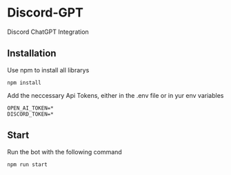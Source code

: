 # Discord-GPT

Discord ChatGPT Integration

## Installation
Use npm to install all librarys

```
npm install
```

Add the neccessary Api Tokens, either in the .env file or in yur env variables

```
OPEN_AI_TOKEN=*
DISCORD_TOKEN=*
```

## Start
Run the bot with the following command
```
npm run start 
```




